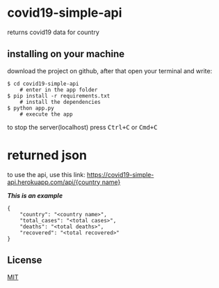 # covid19-simple-api

returns covid19 data for country
## installing on your machine

download the project on github, after that open your terminal and write:

```
$ cd covid19-simple-api
    # enter in the app folder
$ pip install -r requirements.txt
    # install the dependencies
$ python app.py
    # execute the app
```

to stop the server(localhost) press <kbd>Ctrl</kbd><kbd>+</kbd><kbd>C</kbd> or <kbd>Cmd</kbd><kbd>+</kbd><kbd>C</kbd>

# returned json

to use the api, use this link: [https://covid19-simple-api.herokuapp.com/api/{country name}](https://covid19-simple-api.herokuapp.com/api/russia)

***This is an example***
```
{
    "country": "<country name>",
    "total_cases": "<total cases>",
    "deaths": "<total deaths>",
    "recovered": "<total recovered>"
}
```

## License
[MIT](LICENSE)